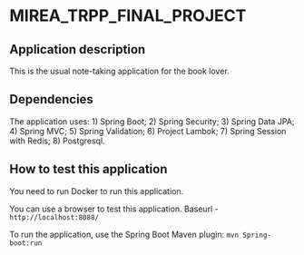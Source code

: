 # MIREA_TRPP_FINAL_PROJECT
## Application description
This is the usual note-taking application for the book lover.

## Dependencies
The application uses: 
    1) Spring Boot;
    2) Spring Security;
    3) Spring Data JPA;
    4) Spring MVC;
    5) Spring Validation;
    6) Project Lambok;
    7) Spring Session with Redis;
    8) Postgresql.

## How to test this application
You need to run Docker to run this application. 

You can use a browser to test this application. Baseurl - `http://localhost:8088/`

To run the application, use the Spring Boot Maven plugin: `mvn Spring-boot:run`
